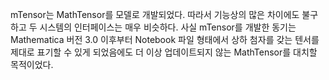 mTensor는 MathTensor를 모델로 개발되었다.
따라서 기능상의 많은 차이에도 불구하고 두 시스템의 인터페이스는 매우 비슷하다.
사실 mTensor를 개발한 동기는 Mathematica 버전 3.0 이후부터
Notebook 파일 형태에서 상하 첨자를 갖는 텐서를 제대로 표기할 수 있게 되었음에도
더 이상 업데이트되지 않는 MathTensor를 대치할 목적이었다.


